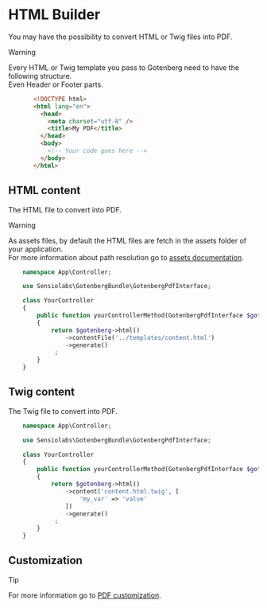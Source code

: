 # HTML Builder

You may have the possibility to convert HTML or Twig files into PDF.

> [!WARNING]  
> Every HTML or Twig template you pass to Gotenberg need to have the following structure.  
> Even Header or Footer parts.
> ```html
>        <!DOCTYPE html>
>        <html lang="en">
>          <head>
>            <meta charset="utf-8" />
>            <title>My PDF</title>
>          </head>
>          <body>
>            <!-- Your code goes here -->
>          </body>
>        </html>
> ```

## HTML content

The HTML file to convert into PDF.

> [!WARNING]  
> As assets files, by default the HTML files are fetch in the assets folder of
> your application.  
> For more information about path resolution go to [assets documentation](../assets.md).

```php
    namespace App\Controller;

    use Sensiolabs\GotenbergBundle\GotenbergPdfInterface;

    class YourController
    {
        public function yourControllerMethod(GotenbergPdfInterface $gotenberg): Response
        {
            return $gotenberg->html()
                ->contentFile('../templates/content.html')
                ->generate()
             ;
        }
    }
```

## Twig content

The Twig file to convert into PDF.

```php
    namespace App\Controller;

    use Sensiolabs\GotenbergBundle\GotenbergPdfInterface;

    class YourController
    {
        public function yourControllerMethod(GotenbergPdfInterface $gotenberg): Response
        {
            return $gotenberg->html()
                ->content('content.html.twig', [
                    'my_var' => 'value'
                ])
                ->generate()
             ;
        }
    }
```

## Customization

> [!TIP]
> For more information go to [PDF customization](customization.md).
